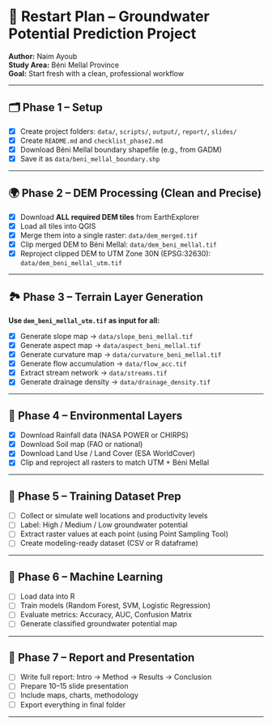 # 🚀 Restart Plan – Groundwater Potential Prediction Project

**Author:** Naim Ayoub  
**Study Area:** Béni Mellal Province  
**Goal:** Start fresh with a clean, professional workflow

---

## 🗂️ Phase 1 – Setup

- [x] Create project folders: `data/`, `scripts/`, `output/`, `report/`, `slides/`
- [x] Create `README.md` and `checklist_phase2.md`
- [x] Download Béni Mellal boundary shapefile (e.g., from GADM)
- [x] Save it as `data/beni_mellal_boundary.shp`

---

## 🌍 Phase 2 – DEM Processing (Clean and Precise)

- [x] Download **ALL required DEM tiles** from EarthExplorer
- [x] Load all tiles into QGIS
- [x] Merge them into a single raster: `data/dem_merged.tif`
- [x] Clip merged DEM to Béni Mellal: `data/dem_beni_mellal.tif`
- [x] Reproject clipped DEM to UTM Zone 30N (EPSG:32630):  
      `data/dem_beni_mellal_utm.tif`

---

## 🏞️ Phase 3 – Terrain Layer Generation

**Use `dem_beni_mellal_utm.tif` as input for all:**

- [x] Generate slope map → `data/slope_beni_mellal.tif`
- [x] Generate aspect map → `data/aspect_beni_mellal.tif`
- [x] Generate curvature map → `data/curvature_beni_mellal.tif`
- [x] Generate flow accumulation → `data/flow_acc.tif`
- [x] Extract stream network → `data/streams.tif`
- [x] Generate drainage density → `data/drainage_density.tif`

---

## 🌿 Phase 4 – Environmental Layers

- [x] Download Rainfall data (NASA POWER or CHIRPS)
- [x] Download Soil map (FAO or national)
- [x] Download Land Use / Land Cover (ESA WorldCover)
- [x] Clip and reproject all rasters to match UTM + Béni Mellal

---

## 🧪 Phase 5 – Training Dataset Prep

- [ ] Collect or simulate well locations and productivity levels
- [ ] Label: High / Medium / Low groundwater potential
- [ ] Extract raster values at each point (using Point Sampling Tool)
- [ ] Create modeling-ready dataset (CSV or R dataframe)

---

## 🤖 Phase 6 – Machine Learning

- [ ] Load data into R
- [ ] Train models (Random Forest, SVM, Logistic Regression)
- [ ] Evaluate metrics: Accuracy, AUC, Confusion Matrix
- [ ] Generate classified groundwater potential map

---

## 📄 Phase 7 – Report and Presentation

- [ ] Write full report: Intro → Method → Results → Conclusion
- [ ] Prepare 10–15 slide presentation
- [ ] Include maps, charts, methodology
- [ ] Export everything in final folder

---

